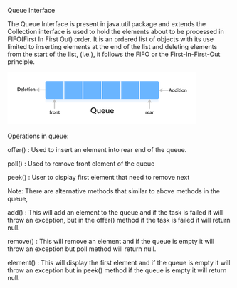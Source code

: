 Queue Interface

The Queue Interface is present in java.util package and extends the Collection interface is used to hold the elements about to be processed in FIFO(First In First Out) order. It is an ordered list of objects with its use limited to inserting elements at the end of the list and deleting elements from the start of the list, (i.e.), it follows the FIFO or the First-In-First-Out principle.

![img.png](img.png)

Operations in queue:

offer() : Used to insert an element into rear end of the queue.

poll() : Used to remove front element of the queue

peek() : User to display first element that need to remove next

Note: There are alternative methods that similar to above methods in the queue,

add() : This will add an element to the queue and if the task is failed it will throw an exception,
but in the offer() method if the task is failed it will return null.

remove() : This will remove an element and if the queue is empty it will throw an exception but poll method will return null.

element() : This will display the first element and if the queue is empty it will throw an exception but in peek() method if the queue is empty it will return null.